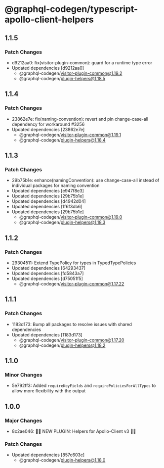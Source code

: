 # @graphql-codegen/typescript-apollo-client-helpers

## 1.1.5

### Patch Changes

- d9212aa0: fix(visitor-plugin-common): guard for a runtime type error
- Updated dependencies [d9212aa0]
  - @graphql-codegen/visitor-plugin-common@1.19.2
  - @graphql-codegen/plugin-helpers@1.18.5

## 1.1.4

### Patch Changes

- 23862e7e: fix(naming-convention): revert and pin change-case-all dependency for workaround #3256
- Updated dependencies [23862e7e]
  - @graphql-codegen/visitor-plugin-common@1.19.1
  - @graphql-codegen/plugin-helpers@1.18.4

## 1.1.3

### Patch Changes

- 29b75b1e: enhance(namingConvention): use change-case-all instead of individual packages for naming convention
- Updated dependencies [e947f8e3]
- Updated dependencies [29b75b1e]
- Updated dependencies [d4942d04]
- Updated dependencies [1f6f3db6]
- Updated dependencies [29b75b1e]
  - @graphql-codegen/visitor-plugin-common@1.19.0
  - @graphql-codegen/plugin-helpers@1.18.3

## 1.1.2

### Patch Changes

- 29304511: Extend TypePolicy for types in TypedTypePolicies
- Updated dependencies [64293437]
- Updated dependencies [fd5843a7]
- Updated dependencies [d75051f5]
  - @graphql-codegen/visitor-plugin-common@1.17.22

## 1.1.1

### Patch Changes

- 1183d173: Bump all packages to resolve issues with shared dependencies
- Updated dependencies [1183d173]
  - @graphql-codegen/visitor-plugin-common@1.17.20
  - @graphql-codegen/plugin-helpers@1.18.2

## 1.1.0

### Minor Changes

- 5e792ff3: Added `requireKeyFields` and `requirePoliciesForAllTypes` to allow more flexibility with the output

## 1.0.0

### Major Changes

- 8c2ae046: 🚀🚀 NEW PLUGIN: Helpers for Apollo-Client v3 🚀🚀

### Patch Changes

- Updated dependencies [857c603c]
  - @graphql-codegen/plugin-helpers@1.18.0
